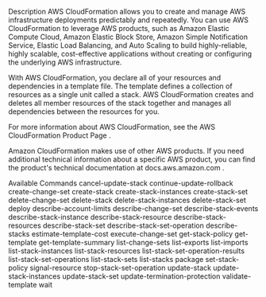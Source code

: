 Description
AWS CloudFormation allows you to create and manage AWS infrastructure deployments predictably and repeatedly. You can use AWS CloudFormation to leverage AWS products, such as Amazon Elastic Compute Cloud, Amazon Elastic Block Store, Amazon Simple Notification Service, Elastic Load Balancing, and Auto Scaling to build highly-reliable, highly scalable, cost-effective applications without creating or configuring the underlying AWS infrastructure.

With AWS CloudFormation, you declare all of your resources and dependencies in a template file. The template defines a collection of resources as a single unit called a stack. AWS CloudFormation creates and deletes all member resources of the stack together and manages all dependencies between the resources for you.

For more information about AWS CloudFormation, see the AWS CloudFormation Product Page .

Amazon CloudFormation makes use of other AWS products. If you need additional technical information about a specific AWS product, you can find the product's technical documentation at docs.aws.amazon.com .

Available Commands
cancel-update-stack
continue-update-rollback
create-change-set
create-stack
create-stack-instances
create-stack-set
delete-change-set
delete-stack
delete-stack-instances
delete-stack-set
deploy
describe-account-limits
describe-change-set
describe-stack-events
describe-stack-instance
describe-stack-resource
describe-stack-resources
describe-stack-set
describe-stack-set-operation
describe-stacks
estimate-template-cost
execute-change-set
get-stack-policy
get-template
get-template-summary
list-change-sets
list-exports
list-imports
list-stack-instances
list-stack-resources
list-stack-set-operation-results
list-stack-set-operations
list-stack-sets
list-stacks
package
set-stack-policy
signal-resource
stop-stack-set-operation
update-stack
update-stack-instances
update-stack-set
update-termination-protection
validate-template
wait

